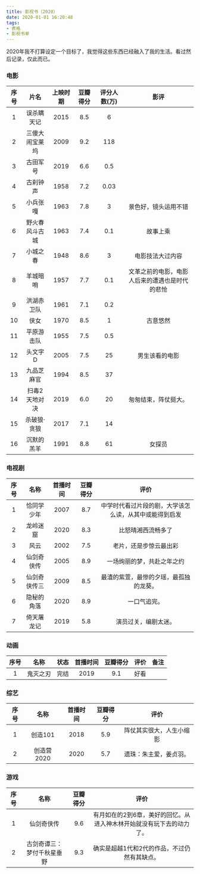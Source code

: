 ```yaml
---
title: 影视书（2020）
date: 2020-01-01 16:20:48
tags:
- 表格
- 影视书单
---
```


2020年我不打算设定一个目标了，我觉得这些东西已经融入了我的生活。看过然后记录，仅此而已。


### 电影

|序号|片名|上映时期|豆瓣得分|评分人数(万)|影评|
|:-:|:-:|:-:|:-:|:-:|:-:|
|1|误杀瞒天记|2015|8.5|6||
|2|三傻大闹宝莱坞|2009|9.2|118||
|3|古田军号|2019|6.6|0.5||
|4|古刹钟声|1958|7.2|0.03||
|5|小兵张嘎|1963|7.8|3|景色好，镜头运用不错|
|6|野火春风斗古城|1963|7.4|0.1|故事上乘|
|7|小城之春|1948|8.6|3|电影技法大过内容|
|8|羊城暗哨|1957|7.7|0.1|文革之前的电影，电影人后来的遭遇也是时代的悲怆|
|9|洪湖赤卫队|1961|7.1|0.2||
|10|侠女|1970|8.5|1|古意悠然|
|11|平原游击队|1955|7.5|0.5||
|12|头文字D|2005|7.5|25|男生该看的电影|
|13|九品芝麻官|1994|8.5|37||
|14|扫毒2天地对决|2019|6.0|20|匆匆结束，阵仗挺大。|
|15|杀破狼·贪狼|2017|7.1|14||
|16|沉默的羔羊|1991|8.8|61|女探员|

### 电视剧

|序号|名称|首播时间|豆瓣得分|评价|
|:-:|:-:|:-:|:-:|:-:|
|1|恰同学少年|2007|8.7|中学时代看过片段的剧，大学该怎么读，从其中或能得到启发|
|2|龙岭迷窟|2020|8.3|比怒晴湘西流畅多了|
|3|风云|2002|7.5|老片，还是步惊云最出彩|
|4|仙剑奇侠传|2005|8.9|一场绚丽的梦，共赴之年之约|
|5|仙剑奇侠传三|2009|8.5|最渣的紫萱，最惨的夕瑶，最孤独的龙葵。|
|6|隐秘的角落|2020|8.9|一口气追完。|
|7|倚天屠龙记|2019|5.8|演员过关，编剧太迷。|

### 动画

|序号|名称|状态|首播时间|豆瓣得分|评价|备注|
|:-:|:-:|:-:|:-:|:-:|:--:|:--:|
|1|鬼灭之刃|完结|2019|9.1|好看||

### 综艺

|序号|名称|首播时间|豆瓣得分|评价|
|:-:|:-:|:-:|:-:|:-:|
|1|创造101|2018|5.9|阵仗其实很大，人生小缩影|
|2|创造营2020|2020|5.7|遗珠：朱主爱，姜贞羽。|

### 游戏

|序号|名称|豆瓣得分|评价|
|:-:|:-:|:-:|:-:|
|1|仙剑奇侠传|9.6|有月如在的2到6章，美好的回忆。从进入神木林开始就没有玩下去的动力了。|
|2|古剑奇谭三：梦付千秋星垂野|9.3|确实是超越1代和2代的作品，不过仍然有其缺点。|
